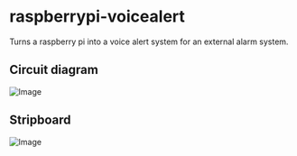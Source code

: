 raspberrypi-voicealert
======================

Turns a raspberry pi into a voice alert system for an external alarm system.


## Circuit diagram
![Image](../master/designs/Circuit/Circuit.png?raw=true)

## Stripboard
![Image](../master/designs/Stripboard/Stripboard.png?raw=true)
